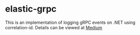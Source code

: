 # elastic-grpc

This is an implementation of logging gRPC events on .NET using correlation-id.
Details can be viewed at [Medium](https://medium.com/@tunadonmez/logging-grpc-on-net-using-serilog-c40a8fbc0426) 
